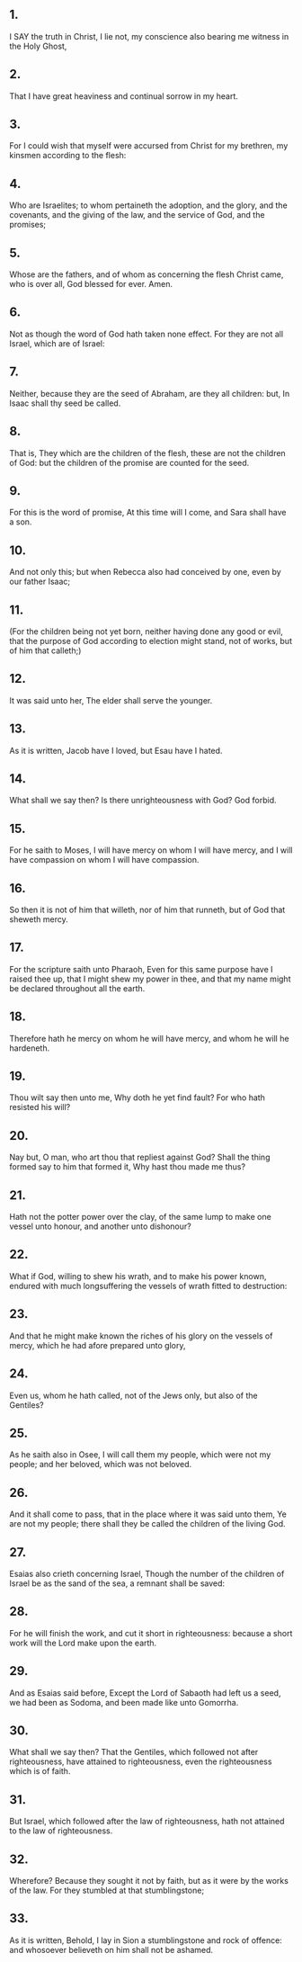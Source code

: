 ## 1.
I SAY the truth in Christ, I lie not, my conscience also bearing me witness in the Holy Ghost,
## 2.
That I have great heaviness and continual sorrow in my heart.
## 3.
For I could wish that myself were accursed from Christ for my brethren, my kinsmen according to the flesh:
## 4.
Who are Israelites; to whom pertaineth the adoption, and the glory, and the covenants, and the giving of the law, and the service of God, and the promises;
## 5.
Whose are the fathers, and of whom as concerning the flesh Christ came, who is over all, God blessed for ever. Amen.
## 6.
Not as though the word of God hath taken none effect. For they are not all Israel, which are of Israel:
## 7.
Neither, because they are the seed of Abraham, are they all children: but, In Isaac shall thy seed be called.
## 8.
That is, They which are the children of the flesh, these are not the children of God: but the children of the promise are counted for the seed.
## 9.
For this is the word of promise, At this time will I come, and Sara shall have a son.
## 10.
And not only this; but when Rebecca also had conceived by one, even by our father Isaac;
## 11.
(For the children being not yet born, neither having done any good or evil, that the purpose of God according to election might stand, not of works, but of him that calleth;)
## 12.
It was said unto her, The elder shall serve the younger.
## 13.
As it is written, Jacob have I loved, but Esau have I hated.
## 14.
What shall we say then? Is there unrighteousness with God? God forbid.
## 15.
For he saith to Moses, I will have mercy on whom I will have mercy, and I will have compassion on whom I will have compassion.
## 16.
So then it is not of him that willeth, nor of him that runneth, but of God that sheweth mercy.
## 17.
For the scripture saith unto Pharaoh, Even for this same purpose have I raised thee up, that I might shew my power in thee, and that my name might be declared throughout all the earth.
## 18.
Therefore hath he mercy on whom he will have mercy, and whom he will he hardeneth.
## 19.
Thou wilt say then unto me, Why doth he yet find fault? For who hath resisted his will?
## 20.
Nay but, O man, who art thou that repliest against God? Shall the thing formed say to him that formed it, Why hast thou made me thus?
## 21.
Hath not the potter power over the clay, of the same lump to make one vessel unto honour, and another unto dishonour?
## 22.
What if God, willing to shew his wrath, and to make his power known, endured with much longsuffering the vessels of wrath fitted to destruction:
## 23.
And that he might make known the riches of his glory on the vessels of mercy, which he had afore prepared unto glory,
## 24.
Even us, whom he hath called, not of the Jews only, but also of the Gentiles?
## 25.
As he saith also in Osee, I will call them my people, which were not my people; and her beloved, which was not beloved.
## 26.
And it shall come to pass, that in the place where it was said unto them, Ye are not my people; there shall they be called the children of the living God.
## 27.
Esaias also crieth concerning Israel, Though the number of the children of Israel be as the sand of the sea, a remnant shall be saved:
## 28.
For he will finish the work, and cut it short in righteousness: because a short work will the Lord make upon the earth.
## 29.
And as Esaias said before, Except the Lord of Sabaoth had left us a seed, we had been as Sodoma, and been made like unto Gomorrha.
## 30.
What shall we say then? That the Gentiles, which followed not after righteousness, have attained to righteousness, even the righteousness which is of faith.
## 31.
But Israel, which followed after the law of righteousness, hath not attained to the law of righteousness.
## 32.
Wherefore? Because they sought it not by faith, but as it were by the works of the law. For they stumbled at that stumblingstone;
## 33.
As it is written, Behold, I lay in Sion a stumblingstone and rock of offence: and whosoever believeth on him shall not be ashamed.
